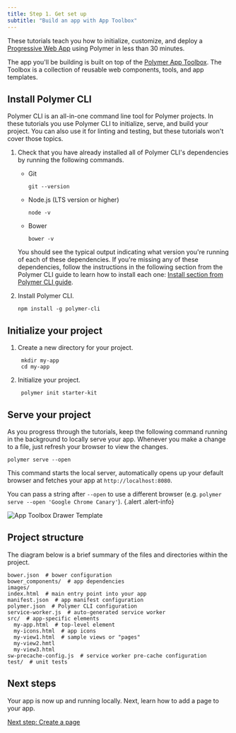 ```yaml
---
title: Step 1. Get set up
subtitle: "Build an app with App Toolbox"
---
```


<!-- toc -->

These tutorials teach you how to initialize, customize, and deploy a 
[Progressive Web App][PWA] using Polymer in less than 30 minutes. 

The app you'll be building is built on top of the [Polymer App 
Toolbox][toolbox]. The Toolbox is a collection of reusable web components, 
tools, and app templates. 

[PWA]: https://developers.google.com/web/progressive-web-apps

## Install Polymer CLI

Polymer CLI is an all-in-one command line tool for Polymer projects. In these
tutorials you use Polymer CLI to initialize, serve, and build your project. You
can also use it for linting and testing, but these tutorials won't cover those
topics.

1.  Check that you have already installed all of Polymer CLI's dependencies
    by running the following commands.

    *   Git

            git --version

    *   Node.js (LTS version or higher)

            node -v 

    *   Bower

            bower -v

    You should see the typical output indicating what version you're running
    of each of these dependencies.
    If you're missing any of these dependencies, follow the instructions in 
    the following section from the Polymer CLI guide to learn how to install 
    each one: [Install section from Polymer
    CLI guide](/1.0/docs/tools/polymer-cli#install).

1.  Install Polymer CLI.

        npm install -g polymer-cli

## Initialize your project

1. Create a new directory for your project.

        mkdir my-app
        cd my-app

1. Initialize your project.

        polymer init starter-kit

## Serve your project

As you progress through the tutorials, keep the following command running
in the background to locally serve your app. Whenever you make a change
to a file, just refresh your browser to view the changes.

    polymer serve --open

This command starts the local server, automatically opens up your default 
browser and fetches your app at `http://localhost:8080`.

You can pass a string after `--open` to use a different browser (e.g. 
`polymer serve --open 'Google Chrome Canary'`).
{.alert .alert-info}

![App Toolbox Drawer Template](/images/1.0/toolbox/app-drawer-template.png)

## Project structure

The diagram below is a brief summary of the files and directories within
the project.

```
bower.json  # bower configuration
bower_components/  # app dependencies
images/
index.html  # main entry point into your app
manifest.json  # app manifest configuration
polymer.json  # Polymer CLI configuration
service-worker.js  # auto-generated service worker
src/  # app-specific elements
  my-app.html  # top-level element
  my-icons.html  # app icons 
  my-view1.html  # sample views or "pages"
  my-view2.hmtl
  my-view3.html
sw-precache-config.js  # service worker pre-cache configuration
test/  # unit tests
```

## Next steps

Your app is now up and running locally. Next, learn how to add 
a page to your app. 

<a class="blue-button"
    href="create-a-page">Next step: Create a page</a>

[toolbox]: /1.0/toolbox/
[shared styles]: /1.0/docs/devguide/styling.html#style-modules
[md]: http://www.google.com/design/spec/material-design/introduction.html
